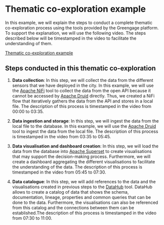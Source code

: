 # Thematic co-exploration example

In this example, we will explain the steps to conduct a complete thematic co-exploration process using the tools provided by the Greengage platform. To support the explanation, we will use the following video. The steps described below will be timestamped in the video to facilitate the understanding of them.

[Thematic co-exploration example](https://aitonline.sharepoint.com/:v:/r/sites/HEUGREENGAGE337/Shared%20Documents/WP4%20CO%20enabling%20infrastructure%20and%20interoperable/GREEN%20Engine/Sprint3/DEMO_GreengageDatamanager.mp4?csf=1&web=1&e=Yh7rDm)

## Steps conducted in this thematic co-exploration

1. **Data collection**: In this step, we will collect the data from the different sensors that we have deployed in the city. In this example, we will use the [Apache NiFi](https://nifi.16.171.94.204.nip.io/nifi) tool to collect the data from the open API because it cannot be accessed by [Apache Druid](https://druid.16.171.94.204.nip.io/) directly. Thus, we created a NiFi flow that iteratively gathers the data from the API and stores in a local file. The description of this process is timestamped in the video from 00:00 to 03:35.

2. **Data ingestion and storage**: In this step, we will ingest the data from the local file to the database. In this example, we will use the [Apache Druid](https://druid.16.171.94.204.nip.io/) tool to ingest the data from the local file. The description of this process is timestamped in the video from 03:35 to 05:45.

3. **Data visualisation and dashboard creation**: In this step, we will load the data from the database into [Apache Superset](https://superset.16.171.94.204.nip.io/) to create visualisations that may support the decision-making process. Furthermore, we will create a dashboard aggregating the different visualisations to facilitate the understanding of the data. The description of this process is timestamped in the video from 05:45 to 07:30.

4. **Data catalogue**: In this step, we will add references to the data and the visualisations created in previous steps to the [DataHub](https://datahub.16.171.94.204.nip.io/) tool. DataHub allows to create a catalog of data that shows the schema, documentation, lineage, properties and common queries that can be done to the data. Furthermore, the visualisations can also be referenced from this catalog and the connections between them can be established.The description of this process is timestamped in the video from 07:30 to 11:00.